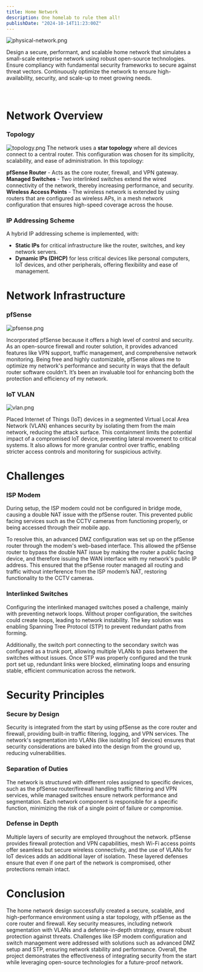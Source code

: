 ```yaml
---
title: Home Network
description: One homelab to rule them all!
publishDate: "2024-10-14T11:23:00Z"
---
```


![physical-network.png](./physical-network.png)

Design a secure, performant, and scalable home network that simulates a small-scale enterprise network using robust open-source technologies. Ensure compliancy with fundamental security frameworks to secure against threat vectors. Continuously optimize the network to ensure high-availability, security, and scale-up to meet growing needs. <br><br><br>

# Network Overview

### Topology
![topology.png](./topology.png)
The network uses a **star topology** where all devices connect to a central router. This configuration was chosen for its simplicity, scalability, and ease of administration. In this topology:

**pfSense Router**
    - Acts as the core router, firewall, and VPN gateway.
**Managed Switches**
    - Two interlinked switches extend the wired connectivity of the network, thereby increasing performance, and security. 
**Wireless Access Points**
    - The wireless network is extended by using routers that are configured as wireless APs, in a mesh network configuration that ensures high-speed coverage across the house.

### IP Addressing Scheme
A hybrid IP addressing scheme is implemented, with:

- **Static IPs** for critical infrastructure like the router, switches, and key network servers.
- **Dynamic IPs (DHCP)** for less critical devices like personal computers, IoT devices, and other peripherals, offering flexibility and ease of management.

# Network Infrastructure

### pfSense
![pfsense.png](./pfsense.png)

Incorporated pfSense because it offers a high level of control and security. As an open-source firewall and router solution, it provides advanced features like VPN support, traffic management, and comprehensive network monitoring. Being free and highly customizable, pfSense allows me to optimize my network's performance and security in ways that the default router software couldn’t. It’s been an invaluable tool for enhancing both the protection and efficiency of my network.

### IoT VLAN
![vlan.png](./vlan.png)

Placed Internet of Things (IoT) devices in a segmented Virtual Local Area Network (VLAN) enhances security by isolating them from the main network, reducing the attack surface. This containment limits the potential impact of a compromised IoT device, preventing lateral movement to critical systems. It also allows for more granular control over traffic, enabling stricter access controls and monitoring for suspicious activity. 

# Challenges

### ISP Modem
During setup, the ISP modem could not be configured in bridge mode, causing a double NAT issue with the pfSense router. This prevented public facing services such as the CCTV cameras from functioning properly, or being accessed through their mobile app. 

To resolve this, an advanced DMZ configuration was set up on the pfSense router through the modem's web-based interface. This allowed the pfSense router to bypass the double NAT issue by making the router a public facing device, and therefore issuing the WAN interface with my network's public IP address. This ensured that the pfSense router managed all routing and traffic without interference from the ISP modem’s NAT, restoring functionality to the CCTV cameras.

### Interlinked Switches

Configuring the interlinked managed switches posed a challenge, mainly with preventing network loops. Without proper configuration, the switches could create loops, leading to network instability. The key solution was enabling Spanning Tree Protocol (STP) to prevent redundant paths from forming.

Additionally, the switch port connecting to the secondary switch was configured as a trunk port, allowing multiple VLANs to pass between the switches without issues. Once STP was properly configured and the trunk port set up, redundant links were blocked, eliminating loops and ensuring stable, efficient communication across the network.

# Security Principles

### Secure by Design
Security is integrated from the start by using pfSense as the core router and firewall, providing built-in traffic filtering, logging, and VPN services. The network's segmentation into VLANs (like isolating IoT devices) ensures that security considerations are baked into the design from the ground up, reducing vulnerabilities.

### Separation of Duties
The network is structured with different roles assigned to specific devices, such as the pfSense router/firewall handling traffic filtering and VPN services, while managed switches ensure network performance and segmentation. Each network component is responsible for a specific function, minimizing the risk of a single point of failure or compromise.

### Defense in Depth
Multiple layers of security are employed throughout the network. pfSense provides firewall protection and VPN capabilities, mesh Wi-Fi access points offer seamless but secure wireless connectivity, and the use of VLANs for IoT devices adds an additional layer of isolation. These layered defenses ensure that even if one part of the network is compromised, other protections remain intact.

# Conclusion

The home network design successfully created a secure, scalable, and high-performance environment using a star topology, with pfSense as the core router and firewall. Key security measures, including network segmentation with VLANs and a defense-in-depth strategy, ensure robust protection against threats. Challenges like ISP modem configuration and switch management were addressed with solutions such as advanced DMZ setup and STP, ensuring network stability and performance. Overall, the project demonstrates the effectiveness of integrating security from the start while leveraging open-source technologies for a future-proof network.